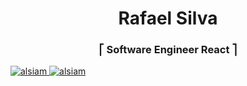 <h1 align="center">Rafael Silva</h1>

<h3 align="center">⎡ Software Engineer React ⎤</h3>

<p dir="auto">
  
<a href="rafa.dev@hotmail.com" target="_blank">
  <img src="https://img.shields.io/badge/Microsoft_Outlook-0078D4?style=for-the-badge&logo=microsoft-outlook&logoColor=white" alt="alsiam"/>
</a>

<a href="https://www.linkedin.com/in/rafael-silva-664677101/" target="_blank">
  <img src="https://img.shields.io/badge/LinkedIn-0077B5?style=for-the-badge&logo=linkedin&logoColor=white" alt="alsiam"/>
</a>

